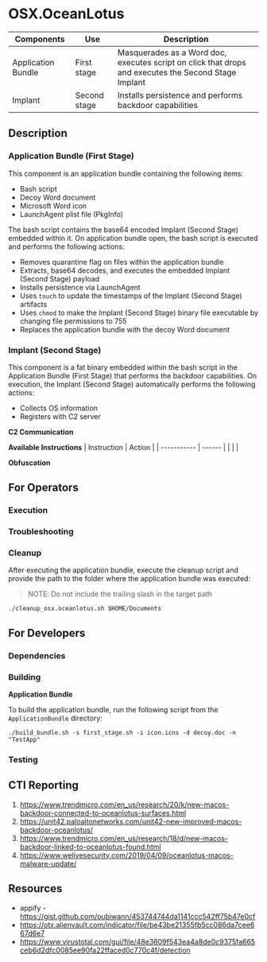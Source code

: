 # OSX.OceanLotus

| Components | Use | Description |
| ---------- | --- | ----------- |
| Application Bundle | First stage | Masquerades as a Word doc, executes script on click that drops and executes the Second Stage Implant |
| Implant | Second stage | Installs persistence and performs backdoor capabilities |

## Description

### Application Bundle (First Stage)
This component is an application bundle containing the following items:
- Bash script
- Decoy Word document 
- Microsoft Word icon
- LaunchAgent plist file (PkgInfo)

The bash script contains the base64 encoded Implant (Second Stage)
embedded within it. On application bundle open, the bash script is executed and
performs the following actions:
- Removes quarantine flag on files within the application bundle
- Extracts, base64 decodes, and executes the embedded Implant (Second
Stage) payload
- Installs persistence via LaunchAgent
- Uses `touch` to update the timestamps of the Implant (Second Stage) artifacts
- Uses `chmod` to make the Implant (Second Stage) binary file executable by
changing file permissions to 755
- Replaces the application bundle with the decoy Word document

### Implant (Second Stage)
This component is a fat binary embedded within the bash script in the
Application Bundle (First Stage) that performs the backdoor capabilities. On
execution, the Implant (Second Stage) automatically performs the following
actions:
- Collects OS information
- Registers with C2 server

**C2 Communication**

**Available Instructions**
| Instruction | Action |
| ----------- | ------ |
| | |

**Obfuscation**

## For Operators

### Execution

### Troubleshooting

### Cleanup

After executing the application bundle, execute the cleanup script and provide
the path to the folder where the application bundle was executed:

> NOTE: Do not include the trailing slash in the target path

```
./cleanup_osx.oceanlotus.sh $HOME/Documents
```

## For Developers 

### Dependencies

### Building

**Application Bundle**

To build the application bundle, run the following script from the
`ApplicationBundle` directory:

```
./build_bundle.sh -s first_stage.sh -i icon.icns -d decoy.doc -n "TestApp"
```

### Testing

## CTI Reporting
1. https://www.trendmicro.com/en_us/research/20/k/new-macos-backdoor-connected-to-oceanlotus-surfaces.html
1. https://unit42.paloaltonetworks.com/unit42-new-improved-macos-backdoor-oceanlotus/
1. https://www.trendmicro.com/en_us/research/18/d/new-macos-backdoor-linked-to-oceanlotus-found.html
1. https://www.welivesecurity.com/2019/04/09/oceanlotus-macos-malware-update/

## Resources
- appify - https://gist.github.com/oubiwann/453744744da1141ccc542ff75b47e0cf
- https://otx.alienvault.com/indicator/file/be43be21355fb5cc086da7cee667d6e7
- https://www.virustotal.com/gui/file/48e3609f543ea4a8de0c9375fa665ceb6d2dfc0085ee90fa22ffaced0c770c4f/detection